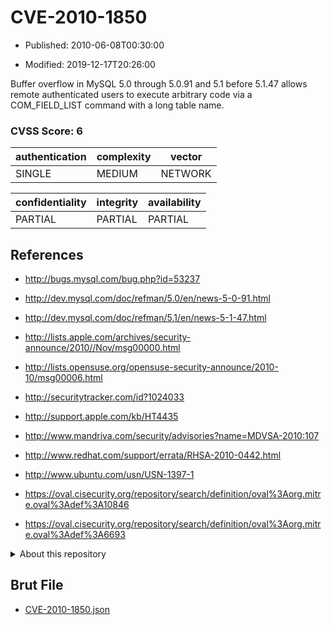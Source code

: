 # CVE-2010-1850

- Published: 2010-06-08T00:30:00

- Modified: 2019-12-17T20:26:00

Buffer overflow in MySQL 5.0 through 5.0.91 and 5.1 before 5.1.47 allows remote authenticated users to execute arbitrary code via a COM_FIELD_LIST command with a long table name.

### CVSS Score: **6**

| authentication | complexity | vector |
| --- | --- | --- |
| SINGLE | MEDIUM | NETWORK |

| confidentiality | integrity | availability |
| --- | --- | --- |
| PARTIAL | PARTIAL | PARTIAL |

## References

* http://bugs.mysql.com/bug.php?id=53237

* http://dev.mysql.com/doc/refman/5.0/en/news-5-0-91.html

* http://dev.mysql.com/doc/refman/5.1/en/news-5-1-47.html

* http://lists.apple.com/archives/security-announce/2010//Nov/msg00000.html

* http://lists.opensuse.org/opensuse-security-announce/2010-10/msg00006.html

* http://securitytracker.com/id?1024033

* http://support.apple.com/kb/HT4435

* http://www.mandriva.com/security/advisories?name=MDVSA-2010:107

* http://www.redhat.com/support/errata/RHSA-2010-0442.html

* http://www.ubuntu.com/usn/USN-1397-1

* https://oval.cisecurity.org/repository/search/definition/oval%3Aorg.mitre.oval%3Adef%3A10846

* https://oval.cisecurity.org/repository/search/definition/oval%3Aorg.mitre.oval%3Adef%3A6693

<details>
<summary>About this repository</summary> 

  This repository is part of the project [Live Hack CVE](https://github.com/Live-Hack-CVE). Main website can be found [www.live-hack.org](https://www.live-hack.org) 
  
  Made by [Sn0wAlice](https://github.com/Sn0wAlice) for the people that care about security and need to have a feed of the latest CVEs. Hope you enjoy it, don't forget to star the repo and follow me on [Twitter](https://twitter.com/Sn0wAlice) and [Github](https://github.com/Sn0wAlice). And that is my [personnal website](https://www.alice-snow.me/)

  - [Home Page](https://github.com/Live-Hack-CVE)
  - [Framework](https://github.com/Live-Hack-CVE/cve-framework)
  - [CVE database](https://github.com/Live-Hack-CVE/full_database)
  - [Changelog](https://github.com/Live-Hack-CVE/Changelog)
</details>

## Brut File

* [CVE-2010-1850.json](https://raw.githubusercontent.com/Live-Hack-CVE/full_database/main/cves/2010/CVE-2010-1850.json)

